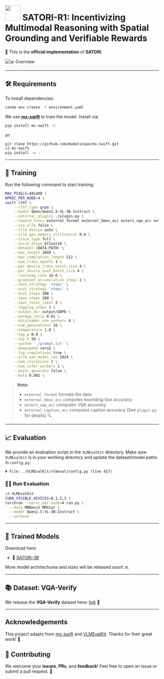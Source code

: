 
# <img src="./img/logo.png" width="50"> SATORI-R1: Incentivizing Multimodal Reasoning with Spatial Grounding and Verifiable Rewards

🔗 This is the **official implementation** of **SATORI**.

![📊 Overview](./img/method_overview.png)

---

## 🛠️ Requirements

To install dependencies:

```bash
conda env create -f environment.yaml
````

We use [**ms-swift**](https://github.com/modelscope/ms-swift) to train the model. Install via:

```bash
pip install ms-swift -U
```

*or:*

```bash
git clone https://github.com/modelscope/ms-swift.git
cd ms-swift
pip install -e .
```

---

## 🎯 Training

Run the following command to start training:

```bash
MAX_PIXELS=401408 \
NPROC_PER_NODE=4 \
swift rlhf \
    --rlhf_type grpo \
    --model Qwen/Qwen2.5-VL-3B-Instruct \
    --external_plugins ./plugin.py \
    --reward_funcs external_format external_bbox_acc extern_vqa_acc external_caption_acc \
    --use_vllm false \
    --vllm_device auto \
    --vllm_gpu_memory_utilization 0.6 \
    --train_type full \
    --torch_dtype bfloat16 \
    --dataset <DATA_PATH> \
    --max_length 2048 \
    --max_completion_length 512 \
    --num_train_epochs 1 \
    --per_device_train_batch_size 4 \
    --per_device_eval_batch_size 4 \
    --learning_rate 1e-6 \
    --gradient_accumulation_steps 2 \
    --save_strategy 'steps' \
    --eval_strategy 'steps' \
    --eval_steps 200 \
    --save_steps 200 \
    --save_total_limit 2 \
    --logging_steps 1 \
    --output_dir output/GRPO \
    --warmup_ratio 0.01 \
    --dataloader_num_workers 4 \
    --num_generations 16 \
    --temperature 1.0 \
    --top_p 0.9 \
    --top_k 50 \
    --system './prompt.txt' \
    --deepspeed zero2 \
    --log_completions true \
    --vllm_max_model_len 1024 \
    --num_iterations 1 \
    --num_infer_workers 1 \
    --async_generate false \
    --beta 0.001 \
```

> **Note:**
>
> * `external_format` formats the data
> * `external_bbox_acc` computes bounding-box accuracy
> * `extern_vqa_acc` computes VQA accuracy
> * `external_caption_acc` computes caption accuracy
>   (See `plugin.py` for details) 🔍

---

## 📈 Evaluation

We provide an evaluation script in the `VLMEvalKit` directory. Make sure `VLMEvalKit` is in your working directory and update the dataset/model paths in `config.py`:

```text
# File: ./VLMEvalKit/vlmeval/config.py (line 417)
```

### 🏃‍♂️ Run Evaluation

```bash
cd VLMEvalKit
CUDA_VISIBLE_DEVICES=0,1,2,3 \
torchrun --nproc-per-node=4 run.py \
  --data MMBench MMStar \
  --model Qwen2.5-VL-3B-Instruct \
  --verbose
```

---

## 💾 Trained Models

Download here:

* 🔗 [SATORI-3B](https://huggingface.co/justairr/SATORI)

More model architechures and sizes will be released soon! 🔜

---

## 📚 Dataset: VQA-Verify

We release the **VQA-Verify** dataset here: [link](https://huggingface.co/datasets/justairr/VQA-Verify) 🚀

---

## Acknowledgements
This project adapts from [ms-swift](https://github.com/modelscope/ms-swift.git) and [VLMEvalKit](https://github.com/open-compass/VLMEvalKit.git). Thanks for their great work! 🙏

## 🤝 Contributing

We welcome your **issues**, **PRs**, and **feedback**!
Feel free to open an issue or submit a pull request. 🙌


